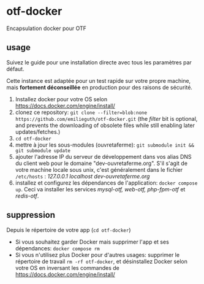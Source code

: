 # otf-docker
Encapsulation docker pour OTF

## usage

Suivez le guide pour une installation directe avec tous les paramètres par défaut.

Cette instance est adaptée pour un test rapide sur votre propre machine, mais **fortement déconseillée** en production pour des raisons de sécurité.

1. Installez docker pour votre OS selon https://docs.docker.com/engine/install/
1. clonez ce repository: ```git clone --filter=blob:none https://github.com/emilieguth/otf-docker.git```  (the _filter_ bit is optional, and prevents the downloading of obsolete files while still enabling later updates/fetches.)
1. ```cd otf-docker```
1. mettre à jour les sous-modules (ouvretaferme): ```git submodule init && git submodule update```
1. ajouter l'adresse IP du serveur de développement dans vos alias DNS du client web pour le domaine "dev-ouvretaferme.org". S'il s'agit de votre machine locale sous unix, c'est généralement dans le fichier ```/etc/hosts``` : _127.0.0.1	localhost  dev-ouvretaferme.org_
1. installez et configurez les dépendances de l'application: ```docker compose up```. Ceci va installer les services _mysql-otf, web-otf, php-fpm-otf_ et _redis-otf_.


## suppression

Depuis le répertoire de votre app (```cd otf-docker```)
 
- Si vous souhaitez garder Docker mais supprimer l'app et ses dépendances: ```docker compose rm```
- Si vous n'utilisez plus Docker pour d'autres usages: supprimer le répertoire de travail ```rm -rf otf-docker```, et désinstallez Docker selon votre OS en inversant les commandes de https://docs.docker.com/engine/install/


